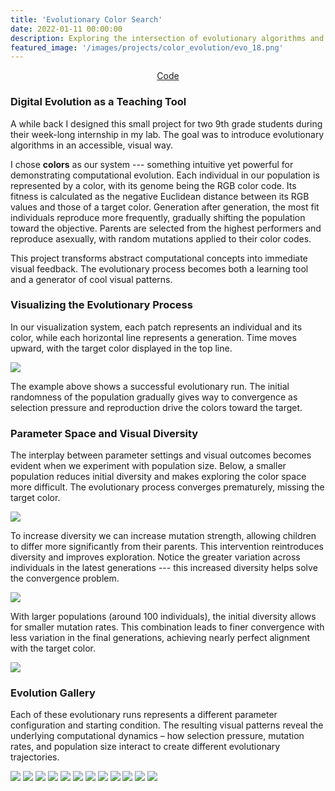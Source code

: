 ```yaml
---
title: 'Evolutionary Color Search'
date: 2022-01-11 00:00:00
description: Exploring the intersection of evolutionary algorithms and visual patterns through color evolution.
featured_image: '/images/projects/color_evolution/evo_18.png'
---
```


<center>
<a href="https://github.com/ccolas/color_evolution" class="btn">Code</a>
</center>

### Digital Evolution as a Teaching Tool

A while back I designed this small project for two 9th grade students during their week-long internship in my lab. The goal was to introduce evolutionary algorithms in an accessible, visual way.

I chose **colors** as our system --- something intuitive yet powerful for demonstrating computational evolution. Each individual in our population is represented by a color, with its genome being the RGB color code. Its fitness is calculated as the negative Euclidean distance between its RGB values and those of a target color. Generation after generation, the most fit individuals reproduce more frequently, gradually shifting the population toward the objective. Parents are selected from the highest performers and reproduce asexually, with random mutations applied to their color codes.

This project transforms abstract computational concepts into immediate visual feedback. The evolutionary process becomes both a learning tool and a generator of cool visual patterns.

### Visualizing the Evolutionary Process

In our visualization system, each patch represents an individual and its color, while each horizontal line represents a generation. Time moves upward, with the target color displayed in the top line.

![](/images/projects/color_evolution/evo_1.png)

The example above shows a successful evolutionary run. The initial randomness of the population gradually gives way to convergence as selection pressure and reproduction drive the colors toward the target.

### Parameter Space and Visual Diversity

The interplay between parameter settings and visual outcomes becomes evident when we experiment with population size. Below, a smaller population reduces initial diversity and makes exploring the color space more difficult. The evolutionary process converges prematurely, missing the target color.

![](/images/projects/color_evolution/evo_pb1.png)

To increase diversity we can increase mutation strength, allowing children to differ more significantly from their parents. This intervention reintroduces diversity and improves exploration. Notice the greater variation across individuals in the latest generations --- this increased diversity helps solve the convergence problem.

![](/images/projects/color_evolution/evo_pb2.png)

With larger populations (around 100 individuals), the initial diversity allows for smaller mutation rates. This combination leads to finer convergence with less variation in the final generations, achieving nearly perfect alignment with the target color.

![](/images/projects/color_evolution/evo_big.png)

### Evolution Gallery

Each of these evolutionary runs represents a different parameter configuration and starting condition. The resulting visual patterns reveal the underlying computational dynamics – how selection pressure, mutation rates, and population size interact to create different evolutionary trajectories.

<div class="gallery" data-columns="3">
    <img src="/images/projects/color_evolution/evo_0.png">
    <img src="/images/projects/color_evolution/evo_1.png">
    <img src="/images/projects/color_evolution/evo_2.png">
    <img src="/images/projects/color_evolution/evo_3.png">
    <img src="/images/projects/color_evolution/evo_4.png">
    <img src="/images/projects/color_evolution/evo_9.png">
    <img src="/images/projects/color_evolution/evo_6.png">
    <img src="/images/projects/color_evolution/evo_7.png">
    <img src="/images/projects/color_evolution/evo_8.png">
    <img src="/images/projects/color_evolution/evo_10.png">
    <img src="/images/projects/color_evolution/evo_11.png">
    <img src="/images/projects/color_evolution/evo_12.png">
</div>
